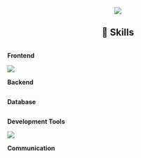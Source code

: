 <div align="center">
<!-- Header -->
  <img src="https://capsule-render.vercel.app/api?type=waving&color=auto&customColorList=4&height=250&section=header&text=SooDaL's%20GitHub&fontSize=90" />

<!-- Skills -->  
  ##  🔨 Skills
  <div style="display:flex; flex-direction:column; align-items:flex-start;">
  <!-- Frontend -->
  <p><strong>Frontend</strong></p>
  <div>
    <img src="https://img.shields.io/badge/Java-007396?style=flat-square&logo=Java&logoColor=white"/>

  </div>

  <!-- Backend -->
  <p><strong>Backend</strong></p>
  <div>
    
  </div>

  <!-- DataBase -->
  <p><strong>Database</strong></p>
  <div>
    
  </div>

  <!-- Development Tools -->
  <p><strong>Development Tools</strong></p>
  <div>
    <a href="none"><img src="https://img.shields.io/badge/Android%20Studio-%233DDC84?style=flat-square&logo=androidstudio&logoColor=%233DDC84"></a>
  </div>

  <!-- Communication -->
  <p><strong>Communication</strong></p>
  <div>
    
  </div>
  
  
</div>


<!--
**SooDaL2/SooDaL2** is a ✨ _special_ ✨ repository because its `README.md` (this file) appears on your GitHub profile.

Here are some ideas to get you started:

- 🔭 I’m currently working on ...
- 🌱 I’m currently learning ...
- 👯 I’m looking to collaborate on ...
- 🤔 I’m looking for help with ...
- 💬 Ask me about ...
- 📫 How to reach me: ...
- 😄 Pronouns: ...
- ⚡ Fun fact: ...
-->
